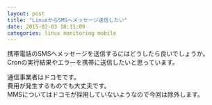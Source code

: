 ```yaml
---
layout: post
title: "LinuxからSMSへメッセージ送信したい"
date: 2015-02-03 18:11:09
categories: linux monitoring mobile
---
```

<p>携帯電話のSMSへメッセージを送信するにはどうしたら良いでしょうか。<br>
Cronの実行結果やエラーを携帯に送信したいと思っています。</p>

<p>通信事業者はドコモです。<br>
費用が発生するものでも大丈夫です。<br>
MMSについてはドコモが採用していないようなので今回は除外します。</p>
